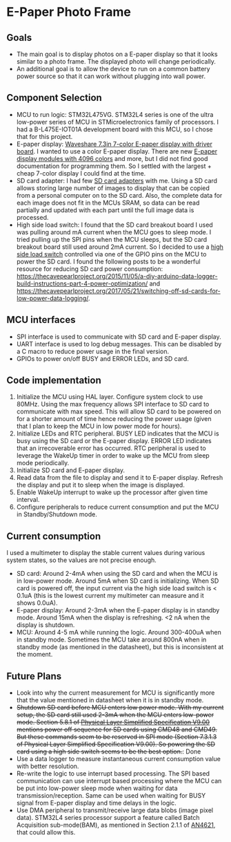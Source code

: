 # E-Paper Photo Frame

## Goals
- The main goal is to display photos on a E-paper display so that it looks similar to a photo frame. The displayed photo will change periodically.
- An additional goal is to allow the device to run on a common battery power source so that it can work without plugging into wall power.

## Component Selection
- MCU to run logic: STM32L475VG. STM32L4 series is one of the ultra low-power series of MCU in STMicroelectronics family of processors. I had a B-L475E-IOT01A development board with this MCU, so I chose that for this project.
- E-paper display: [Waveshare 7.3in 7-color E-paper display with driver board](https://www.waveshare.com/7.3inch-e-paper-hat-f.htm). I wanted to use a color E-paper display. There are new [E-paper display modules with 4096 colors](https://shopkits.eink.com/product/6-epaper-display-sc1452-foa%e3%80%90display-module-with-front-light-and-touch-function%e3%80%91/) and more, but I did not find good documentation for programming them. So I settled with the largest + cheap 7-color display I could find at the time.
- SD card adapter: I had few [SD card adapters](https://a.co/d/43eGHtL) with me. Using a SD card allows storing large number of images to display that can be copied from a personal computer on to the SD card. Also, the complete data for each image does not fit in the MCUs SRAM, so data can be read partially and updated with each part until the full image data is processed.
- High side load switch: I found that the SD card breakout board I used was pulling around mA current when the MCU goes to sleep mode. I tried pulling up the SPI pins when the MCU sleeps, but the SD card breakout board still used around 2mA current. So I decided to use a [high side load switch](https://www.digikey.com/en/products/detail/vishay-siliconix/sip32462evb/7566688) controlled via one of the GPIO pins on the MCU to power the SD card. I found the following posts to be a wonderful resource for reducing SD card power consumption: https://thecavepearlproject.org/2015/11/05/a-diy-arduino-data-logger-build-instructions-part-4-power-optimization/ and https://thecavepearlproject.org/2017/05/21/switching-off-sd-cards-for-low-power-data-logging/.

## MCU interfaces
- SPI interface is used to communicate with SD card and E-paper display.
- UART interface is used to log debug messages. This can be disabled by a C macro to reduce power usage in the final version.
- GPIOs to power on/off BUSY and ERROR LEDs, and SD card.

## Code implementation
1. Initialize the MCU using HAL layer. Configure system clock to use 80MHz. Using the max frequency allows SPI interface to SD card to communicate with max speed. This will allow SD card to be powered on for a shorter amount of time hence reducing the power usage (given that I plan to keep the MCU in low power mode for hours).
2. Initialize LEDs and RTC peripheral. BUSY LED indicates that the MCU is busy using the SD card or the E-paper display. ERROR LED indicates that an irrecoverable error has occurred. RTC peripheral is used to leverage the WakeUp timer in order to wake up the MCU from sleep mode periodically.
3. Initialize SD card and E-paper display.
4. Read data from the file to display and send it to E-paper display. Refresh the display and put it to sleep when the image is displayed.
5. Enable WakeUp interrupt to wake up the processor after given time interval.
6. Configure peripherals to reduce current consumption and put the MCU in Standby/Shutdown mode.

## Current consumption
I used a multimeter to display the stable current values during various system states, so the values are not precise enough.
- SD card: Around 2-4mA when using the SD card and when the MCU is in low-power mode. Around 5mA when SD card is initializing. When SD card is powered off, the input current via the high side load switch is < 0.1uA (this is the lowest current my multimeter can measure and it shows 0.0uA).
- E-paper display: Around 2-3mA when the E-paper display is in standby mode. Around 15mA when the display is refreshing. <2 nA when the display is shutdown.
- MCU: Around 4-5 mA while running the logic. Around 300-400uA when in standby mode. Sometimes the MCU take around 800nA when in standby mode (as mentioned in the datasheet), but this is inconsistent at the moment.

## Future Plans
- Look into why the current measurement for MCU is significantly more that the value mentioned in datasheet when it is in standby mode.
- ~~Shutdown SD card before MCU enters low power mode. With my current setup, the SD card still used 2-3mA when the MCU enters low-power mode. Section 5.8.1 of [Physical Layer Simplified Specification V9.00](https://www.sdcard.org/downloads/pls/) mentions power off sequence for SD cards using CMD48 and CMD49. But these commands seem to be reserved in SPI mode (Section 7.3.1.3 of Physical Layer Simplified Specification V9.00). So powering the SD card using a high side switch seems to be the best option.~~: Done
- Use a data logger to measure instantaneous current consumption value with better resolution.
- Re-write the logic to use interrupt based processing. The SPI based communication can use interrupt based processing where the MCU can be put into low-power sleep mode when waiting for data transmission/reception. Same can be used when waiting for BUSY signal from E-paper display and time delays in the logic.
- Use DMA peripheral to transmit/receive large data blobs (image pixel data). STM32L4 series processor support a feature called Batch Acquisition sub-mode(BAM), as mentioned in Section 2.1.1 of [AN4621](https://www.st.com/resource/en/application_note/an4621-stm32l4-and-stm32l4-ultralowpower-features-overview-stmicroelectronics.pdf), that could allow this.